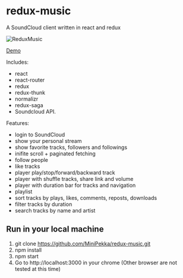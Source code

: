 # redux-music

A SoundCloud client written in react and redux

![ReduxMusic](https://www.robinwieruch.de/img/posts/the-soundcloud-client-in-react-redux/banner.jpg)

[Demo](https://redux-music.herokuapp.com/)

Includes:
* react
* react-router
* redux
* redux-thunk
* normalizr
* redux-saga
* Soundcloud API.

Features:
* login to SoundCloud
* show your personal stream
* show favorite tracks, followers and followings
* inifite scroll + paginated fetching
* follow people
* like tracks
* player play/stop/forward/backward track
* player with shuffle tracks, share link and volume
* player with duration bar for tracks and navigation
* playlist
* sort tracks by plays, likes, comments, reposts, downloads
* filter tracks by duration
* search tracks by name and artist

## Run in your local machine

1. git clone https://github.com/MiniPekka/redux-music.git
2. npm install
3. npm start
4. Go to http://localhost:3000 in your chrome (Other browser are not tested at this time)
